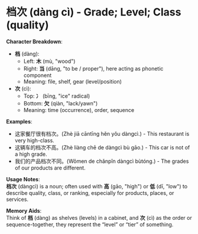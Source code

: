 # **档次 (dàng cì) - Grade; Level; Class (quality)**

**Character Breakdown**:  
- **档** (dàng):
  - Left: **木** (mù, "wood")
  - Right: **当** (dāng, "to be / proper"), here acting as phonetic component
  - Meaning: file, shelf, gear (level/position)  
- **次** (cì):
  - Top: **冫** (bīng, "ice" radical)
  - Bottom: **欠** (qiàn, "lack/yawn")
  - Meaning: time (occurrence), order, sequence

**Examples**:  
- 这家餐厅很有档次。(Zhè jiā cāntīng hěn yǒu dàngcì.) - This restaurant is very high-class.  
- 这辆车的档次不高。(Zhè liàng chē de dàngcì bù gāo.) - This car is not of a high grade.  
- 我们的产品档次不同。(Wǒmen de chǎnpǐn dàngcì bùtóng.) - The grades of our products are different.

**Usage Notes**:  
**档次** (dàngcì) is a noun; often used with **高** (gāo, "high") or **低** (dī, "low") to describe quality, class, or ranking, especially for products, places, or services.

**Memory Aids**:  
Think of **档** (dàng) as shelves (levels) in a cabinet, and **次** (cì) as the order or sequence-together, they represent the “level” or “tier” of something.